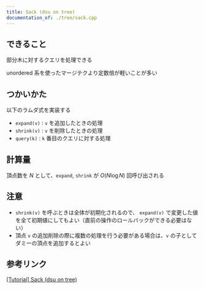 ```yaml
---
title: Sack (dsu on tree)
documentation_of: ./tree/sack.cpp
---
```


## できること
部分木に対するクエリを処理できる

unordered 系を使ったマージテクより定数倍が軽いことが多い

## つかいかた
以下のラムダ式を実装する
- `expand(v)` : `v` を追加したときの処理
- `shrink(v)` : `v` を削除したときの処理
- `query(k)` : `k` 番目のクエリに対する処理

## 計算量
頂点数を $N$ として、`expand`, `shrink` が $O(N \log N)$ 回呼び出される

## 注意
- `shrink(v)` を呼ぶときは全体が初期化されるので、 `expand(v)` で変更した値を全て初期値にしてもよい（直前の操作のロールバックができる必要はない）
- 頂点 `v` の追加削除の際に複数の処理を行う必要がある場合は、`v` の子としてダミーの頂点を追加するとよい


## 参考リンク
[[Tutorial] Sack (dsu on tree)](https://codeforces.com/blog/entry/44351)